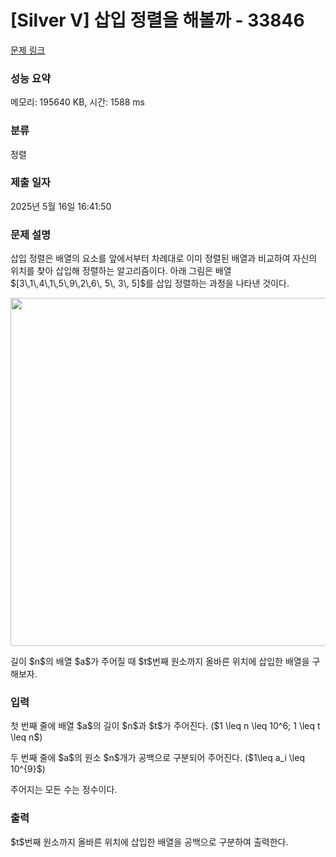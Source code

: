 # [Silver V] 삽입 정렬을 해볼까 - 33846 

[문제 링크](https://www.acmicpc.net/problem/33846) 

### 성능 요약

메모리: 195640 KB, 시간: 1588 ms

### 분류

정렬

### 제출 일자

2025년 5월 16일 16:41:50

### 문제 설명

<p>삽입 정렬은 배열의 요소를 앞에서부터 차례대로 이미 정렬된 배열과 비교하여 자신의 위치를 찾아 삽입해 정렬하는 알고리즘이다. 아래 그림은 배열 $[3\,1\,4\,1\,5\,9\,2\,6\, 5\, 3\, 5]$를 삽입 정렬하는 과정을 나타낸 것이다.</p>

<p style="text-align: center;"><img alt="" src="https://upload.acmicpc.net/163adea6-0168-4560-b8a2-14dcf5309296/-/preview/" style="height: 557px; width: 800px;"></p>

<p>길이 $n$의 배열 $a$가 주어질 때 $t$번째 원소까지 올바른 위치에 삽입한 배열을 구해보자.</p>

### 입력 

 <p>첫 번째 줄에 배열 $a$의 길이 $n$과 $t$가 주어진다. ($1 \leq n \leq 10^6; 1 \leq t \leq n$) </p>

<p>두 번째 줄에 $a$의 원소 $n$개가 공백으로 구분되어 주어진다. ($1\leq a_i \leq 10^{9}$) </p>

<p>주어지는 모든 수는 정수이다.</p>

### 출력 

 <p>$t$번째 원소까지 올바른 위치에 삽입한 배열을 공백으로 구분하여 출력한다.</p>

